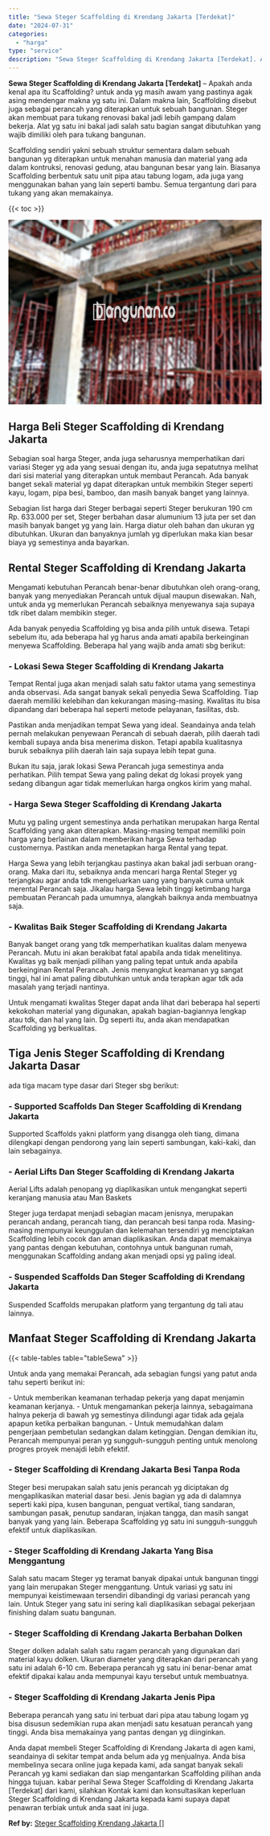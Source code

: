 ```yaml
---
title: "Sewa Steger Scaffolding di Krendang Jakarta [Terdekat]"
date: "2024-07-31"
categories: 
  - "harga"
type: "service"
description: "Sewa Steger Scaffolding di Krendang Jakarta [Terdekat]. Anda dapat membeli Steger Scaffolding di Krendang Jakarta di agen kami, seandainya di sekitar tempat..."
---
```


**Sewa Steger Scaffolding di Krendang Jakarta \[Terdekat\]** – Apakah anda kenal apa itu Scaffolding? untuk anda yg masih awam yang pastinya agak asing mendengar makna yg satu ini. Dalam makna lain, Scaffolding disebut juga sebagai perancah yang diterapkan untuk sebuah bangunan. Steger akan membuat para tukang renovasi bakal jadi lebih gampang dalam bekerja. Alat yg satu ini bakal jadi salah satu bagian sangat dibutuhkan yang wajib dimiliki oleh para tukang bangunan.

Scaffolding sendiri yakni sebuah struktur sementara dalam sebuah bangunan yg diterapkan untuk menahan manusia dan material yang ada dalam kontruksi, renovasi gedung, atau bangunan besar yang lain. Biasanya Scaffolding berbentuk satu unit pipa atau tabung logam, ada juga yang menggunakan bahan yang lain seperti bambu. Semua tergantung dari para tukang yang akan memakainya.

{{< toc >}}

![Sewa Steger Scaffolding di Krendang Jakarta [Terdekat]](/images/sewa-scaffolding-steger-17.png)

## Harga Beli Steger Scaffolding di Krendang Jakarta

Sebagian soal harga Steger, anda juga seharusnya memperhatikan dari variasi Steger yg ada yang sesuai dengan itu, anda juga sepatutnya melihat dari sisi material yang diterapkan untuk membaut Perancah. Ada banyak banget sekali material yg dapat diterapkan untuk membikin Steger seperti kayu, logam, pipa besi, bamboo, dan masih banyak banget yang lainnya.

Sebagian list harga dari Steger berbagai seperti Steger berukuran 190 cm Rp. 633.000 per set, Steger berbahan dasar alumunium 13 juta per set dan masih banyak banget yg yang lain. Harga diatur oleh bahan dan ukuran yg dibutuhkan. Ukuran dan banyaknya jumlah yg diperlukan maka kian besar biaya yg semestinya anda bayarkan.

## Rental Steger Scaffolding di Krendang Jakarta

Mengamati kebutuhan Perancah benar-benar dibutuhkan oleh orang-orang, banyak yang menyediakan Perancah untuk dijual maupun disewakan. Nah, untuk anda yg memerlukan Perancah sebaiknya menyewanya saja supaya tdk ribet dalam membikin steger.

Ada banyak penyedia Scaffolding yg bisa anda pilih untuk disewa. Tetapi sebelum itu, ada beberapa hal yg harus anda amati apabila berkeinginan menyewa Scaffolding. Beberapa hal yang wajib anda amati sbg berikut:

### \- Lokasi Sewa Steger Scaffolding di Krendang Jakarta

Tempat Rental juga akan menjadi salah satu faktor utama yang semestinya anda observasi. Ada sangat banyak sekali penyedia Sewa Scaffolding. Tiap daerah memiliki kelebihan dan kekurangan masing-masing. Kwalitas itu bisa dipandang dari beberapa hal seperti metode pelayanan, fasilitas, dsb.

Pastikan anda menjadikan tempat Sewa yang ideal. Seandainya anda telah pernah melakukan penyewaan Perancah di sebuah daerah, pilih daerah tadi kembali supaya anda bisa menerima diskon. Tetapi apabila kualitasnya buruk sebaiknya pilih daerah lain saja supaya lebih tepat guna.

Bukan itu saja, jarak lokasi Sewa Perancah juga semestinya anda perhatikan. Pilih tempat Sewa yang paling dekat dg lokasi proyek yang sedang dibangun agar tidak memerlukan harga ongkos kirim yang mahal.

### \- Harga Sewa Steger Scaffolding di Krendang Jakarta

Mutu yg paling urgent semestinya anda perhatikan merupakan harga Rental Scaffolding yang akan diterapkan. Masing-masing tempat memiliki poin harga yang berlainan dalam memberikan harga Sewa terhadap customernya. Pastikan anda menetapkan harga Rental yang tepat.

Harga Sewa yang lebih terjangkau pastinya akan bakal jadi serbuan orang-orang. Maka dari itu, sebaiknya anda mencari harga Rental Steger yg terjangkau agar anda tdk mengeluarkan uang yang banyak cuma untuk merental Perancah saja. Jikalau harga Sewa lebih tinggi ketimbang harga pembuatan Perancah pada umumnya, alangkah baiknya anda membuatnya saja.

### \- Kwalitas Baik Steger Scaffolding di Krendang Jakarta

Banyak banget orang yang tdk memperhatikan kualitas dalam menyewa Perancah. Mutu ini akan berakibat fatal apabila anda tidak menelitinya. Kwalitas yg baik menjadi pilihan yang paling tepat untuk anda apabila berkeinginan Rental Perancah. Jenis menyangkut keamanan yg sangat tinggi, hal ini amat paling dibutuhkan untuk anda terapkan agar tdk ada masalah yang terjadi nantinya.

Untuk mengamati kwalitas Steger dapat anda lihat dari beberapa hal seperti kekokohan material yang digunakan, apakah bagian-bagiannya lengkap atau tdk, dan hal yang lain. Dg seperti itu, anda akan mendapatkan Scaffolding yg berkualitas.

## Tiga Jenis Steger Scaffolding di Krendang Jakarta Dasar

ada tiga macam type dasar dari Steger sbg berikut:

### \- Supported Scaffolds Dan Steger Scaffolding di Krendang Jakarta

Supported Scaffolds yakni platform yang disangga oleh tiang, dimana dilengkapi dengan pendorong yang lain seperti sambungan, kaki-kaki, dan lain sebagainya.

### \- Aerial Lifts Dan Steger Scaffolding di Krendang Jakarta

Aerial Lifts adalah penopang yg diaplikasikan untuk mengangkat seperti keranjang manusia atau Man Baskets

Steger juga terdapat menjadi sebagian macam jenisnya, merupakan perancah andang, perancah tiang, dan perancah besi tanpa roda. Masing-masing mempunyai keunggulan dan kelemahan tersendiri yg menciptakan Scaffolding lebih cocok dan aman diaplikasikan. Anda dapat memakainya yang pantas dengan kebutuhan, contohnya untuk bangunan rumah, menggunakan Scaffolding andang akan menjadi opsi yg paling ideal.

### \- Suspended Scaffolds Dan Steger Scaffolding di Krendang Jakarta

Suspended Scaffolds merupakan platform yang tergantung dg tali atau lainnya.

## Manfaat Steger Scaffolding di Krendang Jakarta

{{< table-tables table="tableSewa" >}}

Untuk anda yang memakai Perancah, ada sebagian fungsi yang patut anda tahu seperti berikut ini:

\- Untuk memberikan keamanan terhadap pekerja yang dapat menjamin keamanan kerjanya. - Untuk mengamankan pekerja lainnya, sebagaimana halnya pekerja di bawah yg semestinya dilindungi agar tidak ada gejala apapun ketika perbaikan bangunan. - Untuk memudahkan dalam pengerjaan pembetulan sedangkan dalam ketinggian. Dengan demikian itu, Perancah mempunyai peran yg sungguh-sungguh penting untuk menolong progres proyek menajdi lebih efektif.

### \- Steger Scaffolding di Krendang Jakarta Besi Tanpa Roda

Steger besi merupakan salah satu jenis perancah yg diciptakan dg mengaplikasikan material dasar besi. Jenis bagian yg ada di dalamnya seperti kaki pipa, kusen bangunan, penguat vertikal, tiang sandaran, sambungan pasak, penutup sandaran, injakan tangga, dan masih sangat banyak yang yang lain. Beberapa Scaffolding yg satu ini sungguh-sungguh efektif untuk diaplikasikan.

### \- Steger Scaffolding di Krendang Jakarta Yang Bisa Menggantung

Salah satu macam Steger yg teramat banyak dipakai untuk bangunan tinggi yang lain merupakan Steger menggantung. Untuk variasi yg satu ini mempunyai keistimewaan tersendiri dibandingi dg variasi perancah yang lain. Untuk Steger yang satu ini sering kali diaplikasikan sebagai pekerjaan finishing dalam suatu bangunan.

### \- Steger Scaffolding di Krendang Jakarta Berbahan Dolken

Steger dolken adalah salah satu ragam perancah yang digunakan dari material kayu dolken. Ukuran diameter yang diterapkan dari perancah yang satu ini adalah 6-10 cm. Beberapa perancah yg satu ini benar-benar amat efektif dipakai kalau anda mempunyai kayu tersebut untuk membuatnya.

### \- Steger Scaffolding di Krendang Jakarta Jenis Pipa

Beberapa perancah yang satu ini terbuat dari pipa atau tabung logam yg bisa disusun sedemikian rupa akan menjadi satu kesatuan perancah yang tinggi. Anda bisa memakainya yang pantas dengan yg diinginkan.

Anda dapat membeli Steger Scaffolding di Krendang Jakarta di agen kami, seandainya di sekitar tempat anda belum ada yg menjualnya. Anda bisa membelinya secara online juga kepada kami, ada sangat banyak sekali Perancah yg kami sediakan dan siap mengantarkan Scaffolding pilihan anda hingga tujuan. kabar perihal Sewa Steger Scaffolding di Krendang Jakarta \[Terdekat\] dari kami, silahkan Kontak kami dan konsultasikan keperluan Steger Scaffolding di Krendang Jakarta kepada kami supaya dapat penawran terbiak untuk anda saat ini juga.

**Ref by:** [Steger Scaffolding Krendang Jakarta []](https://id.wikipedia.org/wiki/Steger)
